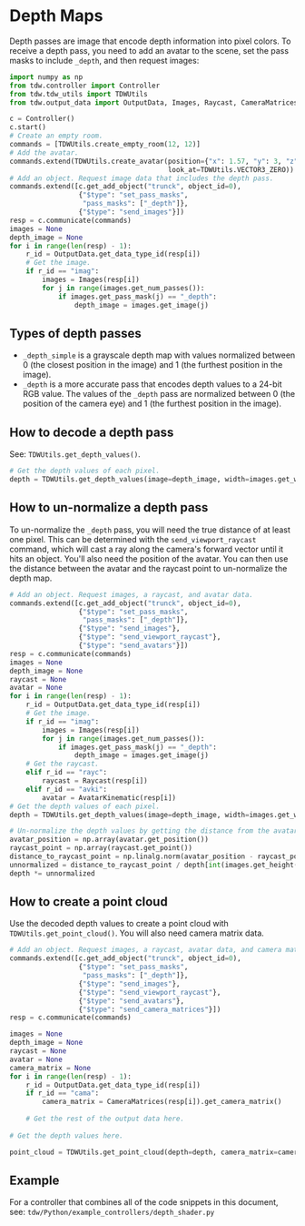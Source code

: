 # Depth Maps

Depth passes are image that encode depth information into pixel colors. To receive a depth pass, you need to add an avatar to the scene, set the pass masks to include `_depth`, and then request images:

```python
import numpy as np
from tdw.controller import Controller
from tdw.tdw_utils import TDWUtils
from tdw.output_data import OutputData, Images, Raycast, CameraMatrices, AvatarKinematic

c = Controller()
c.start()
# Create an empty room.
commands = [TDWUtils.create_empty_room(12, 12)]
# Add the avatar.
commands.extend(TDWUtils.create_avatar(position={"x": 1.57, "y": 3, "z": 3.56}, 
                                       look_at=TDWUtils.VECTOR3_ZERO))
# Add an object. Request image data that includes the depth pass.
commands.extend([c.get_add_object("trunck", object_id=0),
                 {"$type": "set_pass_masks",
                  "pass_masks": ["_depth"]},
                 {"$type": "send_images"}])
resp = c.communicate(commands)
images = None
depth_image = None
for i in range(len(resp) - 1):
    r_id = OutputData.get_data_type_id(resp[i])
    # Get the image.
    if r_id == "imag":
        images = Images(resp[i])
        for j in range(images.get_num_passes()):
            if images.get_pass_mask(j) == "_depth":
                depth_image = images.get_image(j)
```

## Types of depth passes

- `_depth_simple` is a grayscale depth map with values normalized between 0  (the closest position in the image) and 1 (the furthest position in the image).
- `_depth` is a more accurate pass that encodes depth values to a 24-bit RGB value. The values of the `_depth` pass are normalized between 0 (the position of the camera eye) and 1 (the furthest position in the image).

## How to decode a depth pass

See: `TDWUtils.get_depth_values()`.

```python
# Get the depth values of each pixel.
depth = TDWUtils.get_depth_values(image=depth_image, width=images.get_width(), height=images.get_height())
```

## How to un-normalize a depth pass

To un-normalize the `_depth` pass, you will need the true distance of at least one pixel. This can be determined with the `send_viewport_raycast` command, which will cast a ray along the camera's forward vector until it hits an object.  You'll also need the position of the avatar. You can then use the distance between the avatar and the raycast point to un-normalize the depth map.

```python
# Add an object. Request images, a raycast, and avatar data.
commands.extend([c.get_add_object("trunck", object_id=0),
                 {"$type": "set_pass_masks",
                  "pass_masks": ["_depth"]},
                 {"$type": "send_images"},
                 {"$type": "send_viewport_raycast"},
                 {"$type": "send_avatars"}])
resp = c.communicate(commands)
images = None
depth_image = None
raycast = None
avatar = None
for i in range(len(resp) - 1):
    r_id = OutputData.get_data_type_id(resp[i])
    # Get the image.
    if r_id == "imag":
        images = Images(resp[i])
        for j in range(images.get_num_passes()):
            if images.get_pass_mask(j) == "_depth":
                depth_image = images.get_image(j)
    # Get the raycast.
    elif r_id == "rayc":
        raycast = Raycast(resp[i])
    elif r_id == "avki":
        avatar = AvatarKinematic(resp[i])
# Get the depth values of each pixel.
depth = TDWUtils.get_depth_values(image=depth_image, width=images.get_width(), height=images.get_height())

# Un-normalize the depth values by getting the distance from the avatar to the raycast point.
avatar_position = np.array(avatar.get_position())
raycast_point = np.array(raycast.get_point())
distance_to_raycast_point = np.linalg.norm(avatar_position - raycast_point)
unnormalized = distance_to_raycast_point / depth[int(images.get_height() / 2)][int(images.get_width() / 2)]
depth *= unnormalized
```

## How to create a point cloud

Use the decoded depth values to create a point cloud with `TDWUtils.get_point_cloud()`. You will also need camera matrix data.

```python
# Add an object. Request images, a raycast, avatar data, and camera matrix data.
commands.extend([c.get_add_object("trunck", object_id=0),
                 {"$type": "set_pass_masks",
                  "pass_masks": ["_depth"]},
                 {"$type": "send_images"},
                 {"$type": "send_viewport_raycast"},
                 {"$type": "send_avatars"},
                 {"$type": "send_camera_matrices"}])
resp = c.communicate(commands)

images = None
depth_image = None
raycast = None
avatar = None
camera_matrix = None
for i in range(len(resp) - 1):
    r_id = OutputData.get_data_type_id(resp[i])
    if r_id == "cama":
        camera_matrix = CameraMatrices(resp[i]).get_camera_matrix()
        
    # Get the rest of the output data here.
    
# Get the depth values here.

point_cloud = TDWUtils.get_point_cloud(depth=depth, camera_matrix=camera_matrix)
```

## Example

For a controller that combines all of the code snippets in this document, see: `tdw/Python/example_controllers/depth_shader.py`

